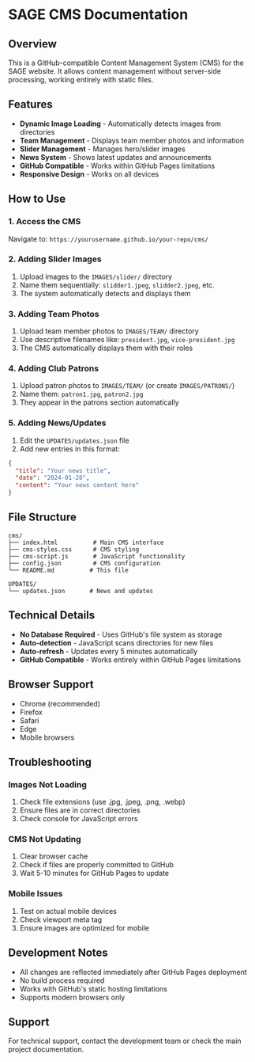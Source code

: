 # SAGE CMS Documentation

## Overview
This is a GitHub-compatible Content Management System (CMS) for the SAGE website. It allows content management without server-side processing, working entirely with static files.

## Features
- **Dynamic Image Loading** - Automatically detects images from directories
- **Team Management** - Displays team member photos and information
- **Slider Management** - Manages hero/slider images
- **News System** - Shows latest updates and announcements
- **GitHub Compatible** - Works within GitHub Pages limitations
- **Responsive Design** - Works on all devices

## How to Use

### 1. Access the CMS
Navigate to: `https://yourusername.github.io/your-repo/cms/`

### 2. Adding Slider Images
1. Upload images to the `IMAGES/slider/` directory
2. Name them sequentially: `slidder1.jpeg`, `slidder2.jpeg`, etc.
3. The system automatically detects and displays them

### 3. Adding Team Photos
1. Upload team member photos to `IMAGES/TEAM/` directory
2. Use descriptive filenames like: `president.jpg`, `vice-president.jpg`
3. The CMS automatically displays them with their roles

### 4. Adding Club Patrons
1. Upload patron photos to `IMAGES/TEAM/` (or create `IMAGES/PATRONS/`)
2. Name them: `patron1.jpg`, `patron2.jpg`
3. They appear in the patrons section automatically

### 5. Adding News/Updates
1. Edit the `UPDATES/updates.json` file
2. Add new entries in this format:

```json
{
  "title": "Your news title",
  "date": "2024-01-20",
  "content": "Your news content here"
}
```

## File Structure
```
cms/
├── index.html          # Main CMS interface
├── cms-styles.css      # CMS styling
├── cms-script.js       # JavaScript functionality
├── config.json         # CMS configuration
└── README.md          # This file

UPDATES/
└── updates.json       # News and updates
```

## Technical Details
- **No Database Required** - Uses GitHub's file system as storage
- **Auto-detection** - JavaScript scans directories for new files
- **Auto-refresh** - Updates every 5 minutes automatically
- **GitHub Compatible** - Works entirely within GitHub Pages limitations

## Browser Support
- Chrome (recommended)
- Firefox
- Safari
- Edge
- Mobile browsers

## Troubleshooting

### Images Not Loading
1. Check file extensions (use .jpg, .jpeg, .png, .webp)
2. Ensure files are in correct directories
3. Check console for JavaScript errors

### CMS Not Updating
1. Clear browser cache
2. Check if files are properly committed to GitHub
3. Wait 5-10 minutes for GitHub Pages to update

### Mobile Issues
1. Test on actual mobile devices
2. Check viewport meta tag
3. Ensure images are optimized for mobile

## Development Notes
- All changes are reflected immediately after GitHub Pages deployment
- No build process required
- Works with GitHub's static hosting limitations
- Supports modern browsers only

## Support
For technical support, contact the development team or check the main project documentation.
